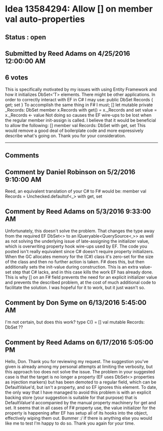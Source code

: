 # Idea 13584294: Allow [<DefaultValue>] on member val auto-properties #

## Status : open

## Submitted by Reed Adams on 4/25/2016 12:00:00 AM

## 6 votes

This is specifically motivated by my issues with using Entity Framework and how it initializes DbSet<'T> elements. There might be other applications.
In order to correctly interact with EF in C# I may use:
public DbSet<RecType> Records { get; set }
To accomplish the same thing in F# I must;
[<DefaultValue>]
let mutable private _Records: DbSet<RecType>
member x.Records with get() = x._Records and set value = x._Records <- value
Not doing so causes the EF wire-ups to be lost when the regular member init-assign is called.
I believe that it would be beneficial to allow the following:
[<DefaultValue>]
member val Records: DbSet<RecType> with get, set
This would remove a good deal of boilerplate code and more expressively describe what's going on.
Thank you for your consideration.


------------------------
## Comments


## Comment by Daniel Robinson on 5/2/2016 9:10:00 AM
Reed, an equivalent translation of your C# to F# would be:
member val Records = Unchecked.defaultof<_> with get, set


## Comment by Reed Adams on 5/3/2016 9:33:00 AM
Unfortunately, this doesn't solve the problem. That changes the type away from the required EF DbSet<> to an IQueryable<QuerySource<,>> as well as not solving the underlying issue of late-assigning the initializer value, which is overwriting property hook wire-ups used by EF.
The code you posted isn't really equivalent since C# doesn't require property initializers. When the GC allocates memory for the (C#) class it's zero-set for the size of the class and then no further action is taken. F# does this, but then additionally sets the init-value during construction. This is an extra value-set step that C# lacks, and in this case kills the work EF has already done. This is why [<Defaultvalue>] on an F# field prevents the need for an explicit initializer value and prevents the described problem, at the cost of much additional code to facilitate the solution.
I was hopeful for it to work, but it just wasn't so.


## Comment by Don Syme on 6/13/2016 5:45:00 AM
I'm not certain, but does this work?
type C() =
[<DefaultValue>]
val mutable Records: DbSet<RecType>
??


## Comment by Reed Adams on 6/17/2016 5:05:00 PM
Hello, Don. Thank you for reviewing my request.
The suggestion you've given is already among my personal attempts at limiting the verbosity, but this approach too does not solve the issue.
The problem in your suggested case is that the target is no longer a property (EF uses DbSet<> properties as injection markers) but has been demoted to a regular field, which can be DefaultValue'd, but isn't a property, and so EF ignores this element.
To date, the only way that I have managed to avoid this problem is with an explicit backing store (your suggestion is suitable for that purpose) that is DefaultValue'd accompanied by the manual property machinery for get and set. It seems that in all cases of F# property use, the value initializer for the property is happening after EF has setup all of its hooks into the object, effectively wiping them out. Bummer :/
If there is anything else you would like me to test I'm happy to do so.
Thank you again for your time.

